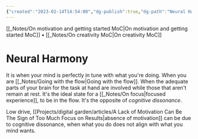```yaml
---
{"created":"2023-02-14T14:54:00","dg-publish":true,"dg-path":"Neural Harmony.md","permalink":"/neural-harmony/","dgPassFrontmatter":true,"updated":"2024-12-22T16:23:51.276+01:00"}
---
```


[[_Notes/On motivation and getting started MoC\|On motivation and getting started MoC]] • [[_Notes/On creativity MoC\|On creativity MoC]]
# Neural Harmony
It is when your mind is perfectly in tune with what you're doing. When you are [[_Notes/Going with the flow\|Going with the flow]].
When the adequate parts of your brain for the task at hand are involved while those that aren't remain at rest. 
It's the ideal state for a [[_Notes/On focus\|focused experience]], to be in the flow. 
It's the opposite of *cognitive dissonance*. 

Low drive, [[Projects/digital garden/articles/A Lack of Motivation Can Be The Sign of Too Much Focus on Results\|absence of motivation]] can be due to cognitive dissonance, when what you do does not align with what you mind wants.


